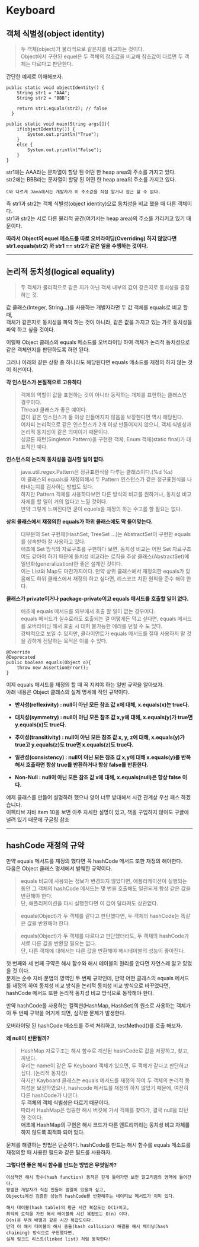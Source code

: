 # Keyboard

## 객체 식별성(object identity)
> 두 객체(object)가 물리적으로 같은지를 비교하는 것이다.  
> Object에서 구현된 equel은 두 객체의 참조값을 비교해 참조값이 다르면 두 객체는 다르다고 판단한다.

간단한 예제로 이해해보자.

```
public static void objectIdentity() {
  	String str1 = "AAA";
  	String str2 = "BBB";
  	
  	return str1.equals(str2); // false
  }

public static void main(String args[]){
    if(objectIdentity()) {
  		System.out.println("True");
  	}
  	else {
  		System.out.println("False");
  	}
}
```

str1에는 AAA라는 문자열이 할당 된 어떤 한 heap area의 주소를 가지고 있다.  
str2에는 BBB라는 문자열이 할당 된 어떤 한 heap area의 주소를 가지고 있다.  

    C와 다르게 Java에서는 개발자가 이 주소값을 직접 알거나 접근 할 수 없다.  

즉 str1과 str2는 객체 식별성(object identity)으로 동치성을 비교 했을 때 다른 객체이다.  
str1과 str2는 서로 다른 물리적 공간(여기서는 heap area)의 주소를 가리키고 있기 때문이다.

**따라서 Object의 equel 메소드를 따로 오버라이딩(Overriding) 하지 않았다면 str1.equals(str2) 와 str1 == str2가 같은 일을 수행하는 것이다.**

----------------------

## 논리적 동치성(logical equality)
> 두 객체가 물리적으로 같은 지가 아닌 객체 내부의 값이 같은지로 동치성을 결정 하는 것.

값 클래스(Integer, String...)를 사용하는 개발자라면 두 값 객체를 equals로 비교 할 때,  
객체가 같은지로 동치성을 파악 하는 것이 아니라, 같은 값을 가지고 있는 가로 동치성을 파악 하고 싶을 것이다.  

이럴때 Object 클래스의 equals 메소드를 오버라이딩 하여 객체가 논리적 동치성으로 같은 객체인지를 판단하도록 하면 된다.

그러나 아래와 같은 상황 중 하나라도 해당된다면 equals 메소드를 재정의 하지 않는 것이 최선이다.
  
**각 인스턴스가 본질적으로 고유하다**
> 객체의 역할이 값을 표현하는 것이 아니라 동작하는 개체를 표현하는 클래스인 경우이다.  
> Thread 클래스가 좋은 예이다.  
> 값이 같은 인스턴스가 둘 이상 만들어지지 않음을 보장한다면 역시 해당된다.  
> 어차피 논리적으로 같은 인스턴스가 2개 이상 만들어지지 않으니, 객체 식별성과 논리적 동치성이 같은 의미이기 때문이다.   
> 싱글톤 패턴(Singleton Pattern)을 구현한 객체, Enum 객체(static final)가 대표적인 예다.

**인스턴스의 논리적 동치성을 검사할 일이 없다.**
> java.util.regex.Pattern은 정규표현식을 다루는 클래스이다.(%d %s)  
> 이 클래스의 equals을 재정의해서 두 Pattern 인스턴스가 같은 정규표현식을 나타내는지를 검사하는 방법도 있다.  
> 하지만 Pattern 객체를 사용하다보면 다른 방식의 비교를 원하거나, 동치성 비교 자체를 할 일이 거의 없다고 느낄 것이다.  
> 만약 그렇게 느껴진다면 굳이 equels을 재정의 하는 수고를 할 필요는 없다.

**상의 클래스에서 재정의한 equals가 하위 클래스에도 딱 들어맞는다.**
> 대부분의 Set 구현체(HashSet, TreeSet ...)는 AbstractSet이 구현한 equals를 상속받아 잘 사용하고 있다.  
> 애초에 Set 방식의 자료구조를 구현하다 보면, 동치성 비교는 어떤 Set 자료구조여도 같아야 하기 때문에 동치성 비교라는 로직을 추상 클래스(AbstractSet)에 일반화(generalization)한 좋은 설계인 것이다.  
> 이는 List와 Map도 마찬가지이다. 만약 상위 클래스에서 재정의한 equals가 있음에도 하위 클래스에서 재정의 하고 싶다면, 리스코프 치환 원칙을 준수 해야 한다.

**클래스가 private이거나 package-private이고 equals 메서드를 호출할 일이 없다.**
> 애초에 equals 메서드를 외부에서 호출 할 일이 없는 경우이다.  
> equals 메서드가 실수로라도 호출되는 걸 어떻게든 막고 싶다면, equals 메서드를 오버라이딩 해서 호출 시 대처 불가능한 에러를 던질 수 도 있다.  
> 강박적으로 보일 수 있지만, 클라이언트가 equals 메서드를 절대 사용하지 말 것을 강하게 전달하는 목적은 이룰 수 있다.

```
@Override 
@Deprecated
public boolean equals(Object o){
    throw new AssertionError(); 
}
```

이제 equals 메서드를 재정의 할 때 꼭 지켜야 하는 일반 규약을 알아보자.  
아래 내용은 Object 클래스의 실제 명세에 적인 규약이다.

- **반사성(reflexivity) : null이 아닌 모든 참조 값 x에 대해, x.equals(x)는 true다.**

- **대치성(symmetry) : null이 아닌 모든 참조 값 x,y에 대해, x.equals(y)가 true면 y.equals(x)도 true다.**

- **추이성(transitivity) : null이 아닌 모든 참조 값 x, y, z에 대해, x.equals(y)가 true고 y.equals(z)도 true면 x.equals(z)도 true다.**

- **일관성(consistency) : null이 아닌 모든 참조 값 x,y에 대해 x.equals(y)를 반복해서 호출하면 항상 true를 반환하거나 항상 false를 반환한다.**

- **Non-Null : null이 아닌 모든 참조 값 x에 대해, x.equals(null)은 항상 false 이다.**

예제 클래스를 만들어 설명하려 했으나 양이 너무 방대해서 시간 관계상 우선 패스 하겠습니다.  
이펙티브 자바 item 10을 보면 아주 자세한 설명이 있고, 책을 구입하지 않아도 구글에 널려 있기 때문에 구글링 참조

--------------

## hashCode 재정의 규약

만약 equals 메서드를 재정의 했다면 꼭 hashCode 메서드 또한 재정의 해야한다.  
다음은 Object 클래스 명세에서 발췌한 규약이다.

> equals 비교에 사용되는 정보가 변경되지 않았다면, 애플리케이션이 실행되는 동안
> 그 객체의 hashCode 메서드는 몇 번을 호출해도 일관되게 항상 같은 값을 반환해야 한다.  
> 단, 애플리케이션을 다시 실행한다면 이 값이 달라져도 상관없다.

> equals(Object)가 두 객체를 같다고 판단했다면, 두 객체의 hashCode는 똑같은 값을 반환해야 한다.

> equals(Object)가 두 객체를 다르다고 판단했더라도, 두 객체의 hashCode가 서로 다른 값을 반환할 필요는 없다.  
> 단, 다른 객체에 대해서는 다른 값을 반환해야 해시테이블의 성능이 좋아진다.

첫 번째와 세 번째 규약은 해시 함수와 해시 테이블의 원리를 안다면 자연스레 알고 있었을 것 이다.  
문제는 순수 자바 문법의 영역인 두 번째 규약인데, 만약 어떤 클래스의 equals 메서드를 재정의 하여 동치성 비교 방식을 논리적 동치성 비교 방식으로 바꾸었다면, hashCode 메서드 또한 논리적 동치성 비교 방식으로 동작해야 한다.
  
만약 hashCode를 사용하는 컬렉션(HashMap, HashSet)의 원소로 사용하는 객체가 이 두 번째 규약을 어기게 되면, 심각한 문제가 발생한다.  

오버라이딩 된 hashCode 메소드를 주석 처리하고, testMethod()를 호출 해보자.
  
**왜 null이 반환될까?**  

> HashMap 자료구조는 해시 함수로 계산된 hashCode로 값을 저장하고, 찾고, 꺼낸다.  
> 우리는 name이 같은 두 Keyboard 객체가 있으면, 두 객체가 같다고 판단하고 싶다. (논리적 동치성)  
> 하지만 Kayboard 클래스는 equals 메서드를 재정의 하여 두 객체의 논리적 동치성을 보장하였으나,
> hashcode 메서드를 재정의 하지 않았기 때문에, 여전히 다른 hashCode가 나온다.  
> **두 객체의 객체 식별성은 다르기 때문이다.**  
> 따라서 HashMap은 엉뚱한 해시 버킷에 가서 객체를 찾다가, 결국 null을 리턴 한 것이다.  
> **애초에 HashMap의 구현은 해시 코드가 다른 엔트리끼리는 동치성 비교 자체를 하지 않도록 최적화 되어 있다.**

문제를 해결하는 방법은 단순하다. hashCode를 만드는 해시 함수를 equals 메소드를 재정의할 때 사용한 필드와 같은 필드를 사용하자.

**그렇다면 좋은 해시 함수를 만드는 방법은 무엇일까?**

    이상적인 해시 함수(hash function) 동작은 깊게 들어가면 보안 알고리즘의 영역에 들어간다.  
    평범한 개발자가 직접 만들어 쓸일이 있을까 싶고,
    Objects에선 검증된 성능의 hashCode를 반환해주는 네이티브 메서드가 이미 있다.  
    
    해시 테이블(hash table)의 평균 시간 복잡도는 O(1)이고,
    최악의 로직을 가진 해시 테이블의 시간 복잡도는 O(n) 이다.  
    O(n)은 무려 배열과 같은 시간 복잡도이다.  
    만약 이 해시 테이블이 해시 충돌(hash collision) 해결을 해시 체이닝(hash chaining) 방식으로 구현했다면,
    실제 링크드 리스트(linked list) 처럼 동작한다!  